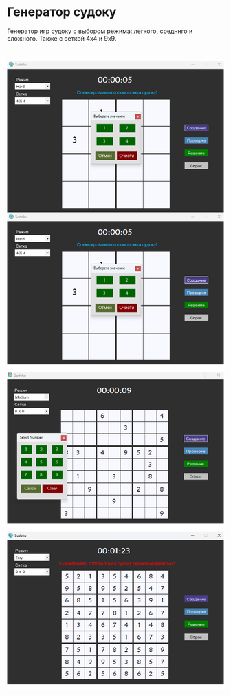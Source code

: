 # Генератор судоку
Генератор игр судоку с выбором режима: легкого, средннго и сложного. Также с сеткой 4х4 и 9х9.

<br />

![Sudoku Game 4x4](https://github.com/Tanya-pie/Sudoky/blob/main/Sudoku-CSharp-main/src/images/image.png)
![Sudoku Game 4x4](https://github.com/Tanya-pie/Sudoky/blob/main/Sudoku-CSharp-main/src/images/4.png)
![Sudoku Game 9x9](https://github.com/Tanya-pie/Sudoky/blob/main/Sudoku-CSharp-main/src/images/9.png)
![Sudoku Game 9x9](https://github.com/Tanya-pie/Sudoky/blob/main/Sudoku-CSharp-main/src/images/99.png)
<br />
